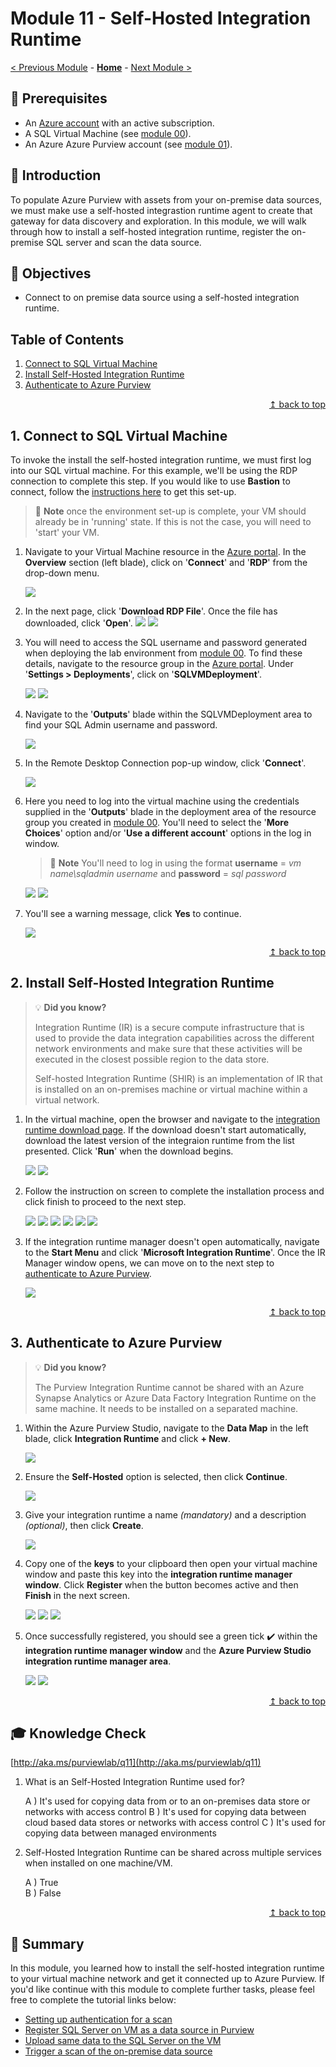 # Module 11 - Self-Hosted Integration Runtime

[< Previous Module](../modules/module10.md) - **[Home](../README.md)** - [Next Module >](../modules/module12.md)

## :thinking: Prerequisites

* An [Azure account](https://azure.microsoft.com/en-us/free/) with an active subscription.
* A SQL Virtual Machine (see [module 00](../modules/module00.md)).
* An Azure Azure Purview account (see [module 01](../modules/module01.md)).

## :loudspeaker: Introduction

To populate Azure Purview with assets from your on-premise data sources, we must make use a self-hosted integrastion runtime agent to create that gateway for data discovery and exploration. In this module, we will walk through how to install a self-hosted integration runtime, register the on-premise SQL server and scan the data source.

## :dart: Objectives

* Connect to on premise data source using a self-hosted integration runtime.

## Table of Contents

1. [Connect to SQL Virtual Machine](#1-connect-to-sql-virtual-machine)
2. [Install Self-Hosted Integration Runtime](#2-install-self-hosted-integration-runtime)
3. [Authenticate to Azure Purview](#3-authenticate-to-azure-purview)

<div align="right"><a href="#module-11---self-hosted-integration-runtime">↥ back to top</a></div>

## 1. Connect to SQL Virtual Machine

To invoke the install the self-hosted integration runtime, we must first log into our SQL virtual machine. For this example, we'll be using the RDP connection to complete this step. If you would like to use **Bastion** to connect, follow the [instructions here](https://docs.microsoft.com/en-gb/azure/bastion/quickstart-host-portal#createvmset) to get this set-up. 

> :book: **Note** once the environment set-up is complete, your VM should already be in 'running' state. If this is not the case, you will need to 'start' your VM. 

1. Navigate to your Virtual Machine resource in the [Azure portal](https://portal.azure.com/). In the **Overview** section (left blade), click on '**Connect**' and '**RDP**' from the drop-down menu.

    ![](../images/module11/shir-install-13.png)

2. In the next page, click '**Download RDP File**'. Once the file has downloaded, click '**Open**'.
    ![](../images/module11/shir-install-14.png)
    ![](../images/module11/shir-install-15.png)

3. You will need to access the SQL username and password generated when deploying the lab environment from [module 00](../modules/module00.md). To find these details, navigate to the resource group in the [Azure portal](https://portal.azure.com/). Under '**Settings > Deployments**', click on '**SQLVMDeployment**'.

    ![](../images/module11/shir-install-19b.png)
    ![](../images/module11/shir-install-19.png)

4. Navigate to the '**Outputs**' blade within the SQLVMDeployment area to find your SQL Admin username and password. 

    ![](../images/module11/shir-install-20.png)

5. In the Remote Desktop Connection pop-up window, click '**Connect**'.

    ![](../images/module11/shir-install-16.png)
    
6. Here you need to log into the virtual machine using the credentials supplied in the '**Outputs**' blade in the deployment area of the resource group you created in [module 00](../modules/module00.md). You'll need to select the '**More Choices**' option and/or '**Use a different account**' options in the log in window. 

    > :book: **Note** You'll need to log in using the format **username** = _vm name\sqladmin username_ and **password** = _sql password_

    ![](../images/module11/shir-install-17.png)
    ![](../images/module11/shir-install-18.png)

7. You'll see a warning message, click **Yes** to continue. 

    ![](../images/module11/shir-install-21.png)

<div align="right"><a href="#module-11---self-hosted-integration-runtime">↥ back to top</a></div>

## 2. Install Self-Hosted Integration Runtime

> :bulb: **Did you know?**
>
>  Integration Runtime (IR) is a secure compute infrastructure that is used to provide the data integration capabilities across the different network environments and make sure that these activities will be executed in the closest possible region to the data store.
>
> Self-hosted Integration Runtime (SHIR) is an implementation of IR that is installed on an on-premises machine or virtual machine within a virtual network.

1. In the virtual machine, open the browser and navigate to the [integration runtime download page](https://www.microsoft.com/en-us/download/confirmation.aspx?id=39717). If the download doesn't start automatically, download the latest version of the integraion runtime from the list presented. Click '**Run**' when the download begins. 

    ![](../images/module11/shir-install-22.png)
    ![](../images/module11/shir-install-23.png)

2. Follow the instruction on screen to complete the installation process and click finish to proceed to the next step. 

    ![](../images/module11/shir-install-1.png)
    ![](../images/module11/shir-install-2.png)
    ![](../images/module11/shir-install-3.png)
    ![](../images/module11/shir-install-4.png)
    ![](../images/module11/shir-install-5.png)
    ![](../images/module11/shir-install-6.png)

3. If the integration runtime manager doesn't open automatically, navigate to the **Start Menu** and click '**Microsoft Integration Runtime**'. Once the IR Manager window opens, we can move on to the next step to [authenticate to Azure Purview](#3-authenticate-to-azure-purview).

    ![](../images/module11/shir-install-7.png)

<div align="right"><a href="#module-11---self-hosted-integration-runtime">↥ back to top</a></div>

## 3. Authenticate to Azure Purview

> :bulb: **Did you know?**
>
> The Purview Integration Runtime cannot be shared with an Azure Synapse Analytics or Azure Data Factory Integration Runtime on the same machine. It needs to be installed on a separated machine.

1. Within the Azure Purview Studio, navigate to the **Data Map** in the left blade, click **Integration Runtime** and click **+ New**.

    ![](../images/module11/shir-install-9.png)

2. Ensure the **Self-Hosted** option is selected, then click **Continue**.

    ![](../images/module11/shir-install-10.png)

3. Give your integration runtime a name _(mandatory)_ and a description _(optional)_, then click **Create**.

    ![](../images/module11/shir-install-11.png)

4. Copy one of the **keys** to your clipboard then open your virtual machine window and paste this key into the **integration runtime manager window**. Click **Register** when the button becomes active and then **Finish** in the next screen. 

    ![](../images/module11/shir-install-12.png)
    ![](../images/module11/shir-install-8.png)
    ![](../images/module11/shir-install-8b.png)

5. Once successfully registered, you should see a  green tick :heavy_check_mark: within the **integration runtime manager window** and the **Azure Purview Studio integration runtime manager area**.

    ![](../images/module11/shir-install-24.png)
    ![](../images/module11/shir-install-25.png)

<div align="right"><a href="#module-11---self-hosted-integration-runtime">↥ back to top</a></div>

## :mortar_board: Knowledge Check

[http://aka.ms/purviewlab/q11](http://aka.ms/purviewlab/q11)

1. What is an Self-Hosted Integration Runtime used for?

    A ) It's used for copying data from or to an on-premises data store or networks with access control
    B ) It's used for copying data between cloud based data stores or networks with access control
    C ) It's used for copying data between managed environments

2. Self-Hosted Integration Runtime can be shared across multiple services when installed on one machine/VM.

    A ) True  
    B ) False  

<div align="right"><a href="#module-11---self-hosted-integration-runtime">↥ back to top</a></div>

## :tada: Summary

In this module, you learned how to install the self-hosted integration runtime to your virtual machine network and get it connected up to Azure Purview. If you'd like continue with this module to complete further tasks, please feel free to complete the tutorial links below:

- [Setting up authentication for a scan](https://docs.microsoft.com/en-us/azure/purview/register-scan-on-premises-sql-server#setting-up-authentication-for-a-scan)
- [Register SQL Server on VM as a data source in Purview](https://docs.microsoft.com/en-us/azure/purview/register-scan-on-premises-sql-server#register-a-sql-server-data-source)
- [Upload same data to the SQL Server on the VM ](https://github.com/Microsoft/sql-server-samples/tree/master/samples/databases/wide-world-importers)
- [Trigger a scan of the on-premise data source](https://docs.microsoft.com/en-us/azure/purview/register-scan-on-premises-sql-server#creating-and-running-a-scan)